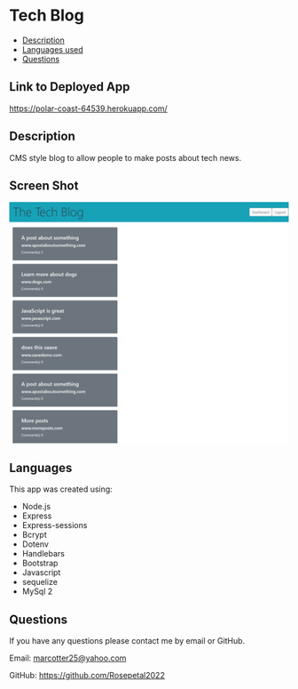 # Tech Blog

  * [Description](#description)
  * [Languages used](#languages)
  * [Questions](#email)

  ## Link to Deployed App

  https://polar-coast-64539.herokuapp.com/
  
 ## Description 

 CMS style blog to allow people to make posts about tech news.  

  ## Screen Shot

  ![This is an image](./public/images/screencapture-localhost-3001-2022-10-28-07_57_40.png)

  ## Languages

  This app was created using:
  
  * Node.js
  * Express
  * Express-sessions
  * Bcrypt
  * Dotenv
  * Handlebars
  * Bootstrap
  * Javascript
  * sequelize
  * MySql 2

  ## Questions

  If you have any questions please contact me by email or GitHub.

  Email: marcotter25@yahoo.com

  GitHub: https://github.com/Rosepetal2022

